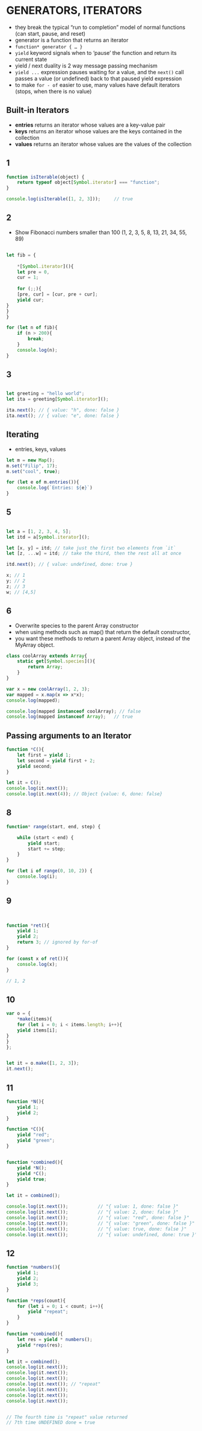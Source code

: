 # GENERATORS, ITERATORS

* they break the typical “run to completion” model of normal functions (can start, pause, and reset)
* generator is a function that returns an iterator
* ```function* generator { … }```
* ```yield``` keyword signals when to ‘pause’ the function and return its current state
* yield / next duality is 2 way message passing mechanism  
* ```yield ...``` expression pauses waiting for a value, and the ```next()``` call passes a value (or undefined) back to that paused yield expression   
* to make ```for - of``` easier to use, many values have default iterators (stops, when there is no value)

## Built-in Iterators
* **entries** returns an iterator whose values are a key-value pair
* **keys** returns an iterator whose values are the keys contained in the collection
* **values** returns an iterator whose values are the values of the collection



## 1

```js
function isIterable(object) {
    return typeof object[Symbol.iterator] === "function";
}

console.log(isIterable([1, 2, 3]));     // true
```

## 2
* Show Fibonacci numbers smaller than 100 (1, 2, 3, 5, 8, 13, 21, 34, 55, 89)
```js

let fib = {
   
    *[Symbol.iterator](){
    let pre = 0,
    cur = 1;
    
    for (;;){
    [pre, cur] = [cur, pre + cur];
    yield cur;
}
}
}

for (let n of fib){
    if (n > 200){
        break;
    }
    console.log(n);
}
```

## 3
```javascript

let greeting = "hello world";
let ita = greeting[Symbol.iterator]();

ita.next(); // { value: "h", done: false }
ita.next(); // { value: "e", done: false }
```

## Iterating
* entries, keys, values
```javascript
let m = new Map();
m.set("Filip", 17);
m.set("cool", true);

for (let e of m.entries()){
    console.log(`Entries: ${e}`)
}
```

## 5
```javascript

let a = [1, 2, 3, 4, 5];
let itd = a[Symbol.iterator]();

let [x, y] = itd; // take just the first two elements from `it`
let [z, ...w] = itd; // take the third, then the rest all at once

itd.next(); // { value: undefined, done: true }

x; // 1
y; // 2
z; // 3
w; // [4,5]
```
## 6

* Overwrite species to the parent Array constructor
* when using methods such as map() that return the default constructor,
* you want these methods to return a parent Array object, instead of the MyArray object.

```javascript
class coolArray extends Array{
    static get[Symbol.species](){
        return Array;
    }
}

var x = new coolArray(1, 2, 3);
var mapped = x.map(x => x*x);
console.log(mapped);

console.log(mapped instanceof coolArray); // false
console.log(mapped instanceof Array);   // true
```

## Passing arguments to an Iterator
```js
function *C(){
    let first = yield 1;
    let second = yield first + 2;
    yield second;
}

let it = C();
console.log(it.next());
console.log(it.next(4)); // Object {value: 6, done: false}

```







## 8
```js
function* range(start, end, step) {

    while (start < end) {
        yield start;
        start += step;
    }
}

for (let i of range(0, 10, 2)) {
    console.log(i);
}
```



## 9
```js


function *ret(){
    yield 1;
    yield 2;
    return 3; // ignored by for-of
}

for (const x of ret()){
    console.log(x);
}

// 1, 2
```


## 10
```js
var o = {
    *make(items){
    for (let i = 0; i < items.length; i++){
    yield items[i];
}
}
};


let it = o.make([1, 2, 3]);
it.next();

```


## 11
```js
function *N(){
    yield 1;
    yield 2;
}

function *C(){
    yield "red";
    yield "green";
}


function *combined(){
    yield *N();
    yield *C();
    yield true;
}

let it = combined();

console.log(it.next());           // "{ value: 1, done: false }"
console.log(it.next());           // "{ value: 2, done: false }"
console.log(it.next());           // "{ value: "red", done: false }"
console.log(it.next());           // "{ value: "green", done: false }"
console.log(it.next());           // "{ value: true, done: false }"
console.log(it.next());           // "{ value: undefined, done: true }"
```




## 12
```js
function *numbers(){
    yield 1;
    yield 2;
    yield 3;
}

function *reps(count){
    for (let i = 0; i < count; i++){
        yield "repeat";
    }
}

function *combined(){
    let res = yield * numbers();
    yield *reps(res);
}

let it = combined();
console.log(it.next()); 
console.log(it.next()); 
console.log(it.next()); 
console.log(it.next()); // "repeat"
console.log(it.next()); 
console.log(it.next()); 
console.log(it.next()); 


// The fourth time is "repeat" value returned
// 7th time UNDEFINED done = true



```



